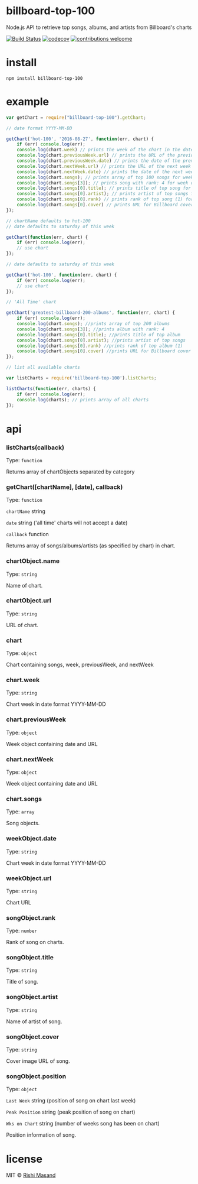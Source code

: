 ﻿# billboard-top-100
Node.js API to retrieve top songs, albums, and artists from Billboard's charts

[![Build Status](https://travis-ci.org/darthbatman/billboard-top-100.svg?branch=master)](https://travis-ci.org/darthbatman/billboard-top-100)
[![codecov](https://codecov.io/gh/darthbatman/billboard-top-100/branch/master/graph/badge.svg)](https://codecov.io/gh/darthbatman/billboard-top-100)
[![contributions welcome](https://img.shields.io/badge/contributions-welcome-brightgreen.svg?style=flat)](https://github.com/darthbatman/billboard-top-100)


# install

```
npm install billboard-top-100
```

# example

```js
var getChart = require("billboard-top-100").getChart;

// date format YYYY-MM-DD

getChart('hot-100', '2016-08-27', function(err, chart) {
	if (err) console.log(err);
	console.log(chart.week) // prints the week of the chart in the date format YYYY-MM-DD
	console.log(chart.previousWeek.url) // prints the URL of the previous week's chart
	console.log(chart.previousWeek.date) // prints the date of the previous week's chart in the date format YYYY-MM-DD
	console.log(chart.nextWeek.url) // prints the URL of the next week's chart
	console.log(chart.nextWeek.date) // prints the date of the next week's chart in the date format YYYY-MM-DD
	console.log(chart.songs); // prints array of top 100 songs for week of August 27, 2016
	console.log(chart.songs[3]); // prints song with rank: 4 for week of August 27, 2016
	console.log(chart.songs[0].title); // prints title of top song for week of August 27, 2016
	console.log(chart.songs[0].artist); // prints artist of top songs for week of August 27, 2016
	console.log(chart.songs[0].rank) // prints rank of top song (1) for week of August 27, 2016
	console.log(chart.songs[0].cover) // prints URL for Billboard cover image of top song for week of August 27, 2016
});

// chartName defaults to hot-100
// date defaults to saturday of this week

getChart(function(err, chart) {
	if (err) console.log(err);
	// use chart
});

// date defaults to saturday of this week

getChart('hot-100', function(err, chart) {
	if (err) console.log(err);
	// use chart
});

// 'All Time' chart

getChart('greatest-billboard-200-albums', function(err, chart) {
	if (err) console.log(err);
	console.log(chart.songs); //prints array of top 200 albums
	console.log(chart.songs[3]); //prints album with rank: 4
	console.log(chart.songs[0].title); //prints title of top album
	console.log(chart.songs[0].artist); //prints artist of top songs
	console.log(chart.songs[0].rank) //prints rank of top album (1)
	console.log(chart.songs[0].cover) //prints URL for Billboard cover image of top album
});

// list all available charts

var listCharts = require('billboard-top-100').listCharts;

listCharts(function(err, charts) {
	if (err) console.log(err);
	console.log(charts); // prints array of all charts
});

```

# api

### listCharts(callback)

Type: `function`

Returns array of chartObjects separated by category

### getChart([chartName], [date], callback)

Type: `function`

```chartName``` string

```date``` string ('all time' charts will not accept a date)

```callback``` function

Returns array of songs/albums/artists (as specified by chart) in chart.

### chartObject.name

Type: `string`

Name of chart.

### chartObject.url

Type: `string`

URL of chart.

### chart

Type: `object`

Chart containing songs, week, previousWeek, and nextWeek

### chart.week

Type: `string`

Chart week in date format YYYY-MM-DD

### chart.previousWeek

Type: `object`

Week object containing date and URL

### chart.nextWeek

Type: `object`

Week object containing date and URL

### chart.songs

Type: `array`

Song objects.

### weekObject.date

Type: `string`

Chart week in date format YYYY-MM-DD

### weekObject.url

Type: `string`

Chart URL

### songObject.rank

Type: `number`

Rank of song on charts.

### songObject.title

Type: `string`

Title of song.

### songObject.artist

Type: `string`

Name of artist of song.

### songObject.cover

Type: `string`

Cover image URL of song.

### songObject.position

Type: `object`

```Last Week``` string (position of song on chart last week)

```Peak Position``` string (peak position of song on chart)

```Wks on Chart``` string (number of weeks song has been on chart)

Position information of song.


# license

MIT © [Rishi Masand](https://github.com/darthbatman)
